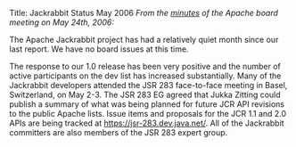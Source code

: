 Title: Jackrabbit Status May 2006
_From the [minutes](http://www.apache.org/foundation/records/minutes/2006/board_minutes_2006_05_24.txt)
 of the Apache board meeting on May 24th, 2006:_

The Apache Jackrabbit project has had a relatively quiet month since our
last report.  We have no board issues at this time.

The response to our 1.0 release has been very positive and the number of
active participants on the dev list has increased substantially. Many of
the Jackrabbit developers attended the JSR 283 face-to-face meeting in
Basel, Switzerland, on May 2-3. The JSR 283 EG agreed that Jukka Zitting
could publish a summary of what was being planned for future JCR API
revisions to the public Apache lists.  Issue items and proposals for the
JCR 1.1 and 2.0 APIs are being tracked at <https://jsr-283.dev.java.net/>. 
All of the Jackrabbit committers are also members of the JSR 283 expert
group.

